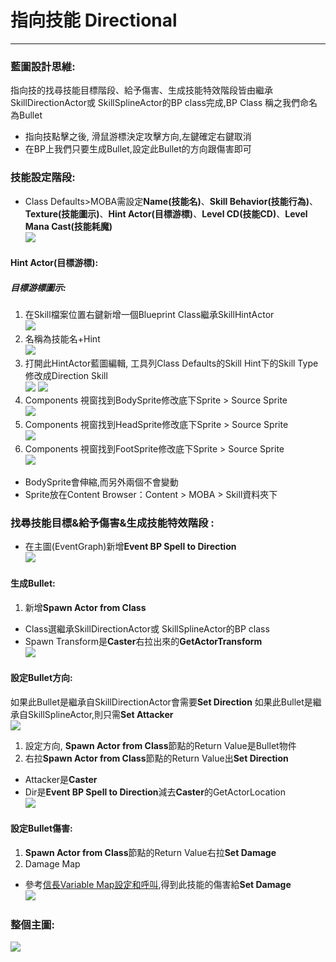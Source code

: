 # 指向技能 Directional

<hr>

### 藍圖設計思維:
指向技的找尋技能目標階段、給予傷害、生成技能特效階段皆由繼承 SkillDirectionActor或 SkillSplineActor的BP class完成,BP Class 稱之我們命名為Bullet
- 指向技點擊之後, 滑鼠游標決定攻擊方向,左鍵確定右鍵取消 
- 在BP上我們只要生成Bullet,設定此Bullet的方向跟傷害即可

### 技能設定階段:
- Class Defaults>MOBA需設定**Name(技能名)**、**Skill Behavior(技能行為)**、**Texture(技能圖示)**、**Hint Actor(目標游標)**、**Level CD(技能CD)**、**Level Mana Cast(技能耗魔)**  
![](https://i.imgur.com/uplcoeM.png)

#### Hint Actor(目標游標):

##### 目標游標圖示:
1. 在Skill檔案位置右鍵新增一個Blueprint Class繼承SkillHintActor  
![](https://i.imgur.com/ID5ZZ5S.png)
2. 名稱為技能名+Hint  
![](https://i.imgur.com/4eUnMfF.png)
3. 打開此HintActor藍圖編輯, 工具列Class Defaults的Skill Hint下的Skill Type修改成Direction Skill  
![](https://i.imgur.com/Tsljy16.png)
![](https://i.imgur.com/8ia7tdK.png)
4. Components 視窗找到BodySprite修改底下Sprite > Source Sprite  
![](https://i.imgur.com/nqbN4xX.png)
5. Components 視窗找到HeadSprite修改底下Sprite > Source Sprite  
![](https://i.imgur.com/RqizLS0.png)
6. Components 視窗找到FootSprite修改底下Sprite > Source Sprite  
![](https://i.imgur.com/HBW9rtf.png)
- BodySprite會伸縮,而另外兩個不會變動 
- Sprite放在Content Browser：Content > MOBA > Skill資料夾下 

### 找尋技能目標&給予傷害&生成技能特效階段 :
- 在主圖(EventGraph)新增**Event BP Spell to Direction**  
![](https://i.imgur.com/I5cA5pu.png)

#### 生成Bullet:
1. 新增**Spawn Actor from Class**
- Class選繼承SkillDirectionActor或 SkillSplineActor的BP class
- Spawn Transform是**Caster**右拉出來的**GetActorTransform**  
![](https://i.imgur.com/IavXMbG.png)

#### 設定Bullet方向:
如果此Bullet是繼承自SkillDirectionActor會需要**Set Direction**
如果此Bullet是繼承自SkillSplineActor,則只需**Set Attacker**  
![](https://i.imgur.com/18bIINZ.png)

1. 設定方向, **Spawn Actor from Class**節點的Return Value是Bullet物件
2. 右拉**Spawn Actor from Class**節點的Return Value出**Set Direction**
- Attacker是**Caster**
- Dir是**Event BP Spell to Direction**減去**Caster**的GetActorLocation  
![](https://i.imgur.com/6fCGIF5.png)

#### 設定Bullet傷害:
1. **Spawn Actor from Class**節點的Return Value右拉**Set Damage**
2. Damage Map
- 參考[信長Variable Map設定和呼叫](https://hackmd.io/MwVg7AZgDAJgTADgLTAEaSQFgMZQIxICcUqAhkgKZhQQIgBsUC9EFQA=#),得到此技能的傷害給**Set Damage**  
![](https://i.imgur.com/A8bcnul.png)

### 整個主圖:
![](https://i.imgur.com/6AjKa3T.png)
